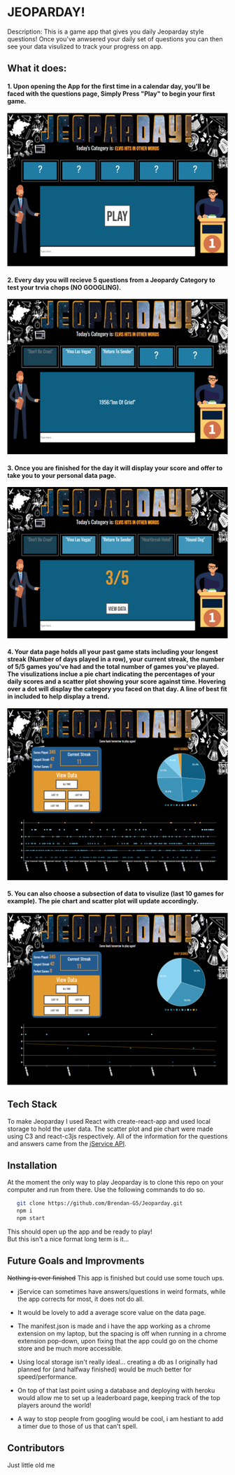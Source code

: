 # JEOPARDAY! 

Description: This is a game app that gives you daily Jeoparday style questions! Once you've anwsered your daily set of questions you can then see your data visulized to track your progress on app. 

## What it does: 

#### 1. Upon opening the App for the first time in a calendar day, you'll be faced with the questions page, Simply Press "Play" to begin your first game. 

![](images/Jeoparday1.png)

#### 2. Every day you will recieve 5 questions from a Jeopardy Category to test your trvia chops (NO GOOGLING).

![](images/Jeoparday2.png)

#### 3. Once you are finished for the day it will display your score and offer to take you to your personal data page.

![](images/Jeoparday3.png)

#### 4. Your data page holds all your past game stats including your longest streak (Number of days played in a row), your  current streak, the number of 5/5 games you've had and the total number of games you've played.  The visulizations inclue a pie chart indicating the percentages of your daily scores and a scatter plot showing your score against time. Hovering over a dot will display the category you faced on that day. A line of best fit in included to help display a trend.

![](images/Jeoparday4.png)

#### 5. You can also choose a subsection of data to visulize (last 10 games for example). The pie chart and scatter plot will update accordingly.

![](images/Jeoparday5.png)

## Tech Stack

To make Jeoparday I used React with create-react-app and used local storage to hold the user data.  The scatter plot and pie chart were made using C3 and react-c3js respectively. All of the information for the questions and answers came from the [jService API](http://jservice.io/).

## Installation

At the moment the only way to play Jeoparday is to clone this repo on your computer and run from there. Use the following commands to do so. 

```bash
   git clone https://github.com/Brendan-G5/Jeoparday.git
   npm i 
   npm start
```

This should open up the app and be ready to play!  
But this isn't a nice format long term is it...

## Future Goals and Improvments

~~Nothing is ever finished~~ This app is finished but could use some touch ups.

- jService can sometimes have answers/questions in weird formats, while the app corrects for most, it does not do all.

- It would be lovely to add a average score value on the data page.
- The manifest.json is made and i have the app working as a chrome extension on my laptop, but the spacing is off when running in a chrome extension pop-down, upon fixing that the app could go on the chome store and be much more accessible.

- Using local storage isn't really ideal... creating a db as I  originally had planned for (and halfway finished) would be much better for speed/performance.

- On top of that last point using a database and deploying with heroku would allow me to set up a leaderboard page, keeping track of the top players around the world!

- A way to stop people from googling would be cool, i am hestiant to add a timer due to those of us that can't spell.

## Contributors

Just little old me
